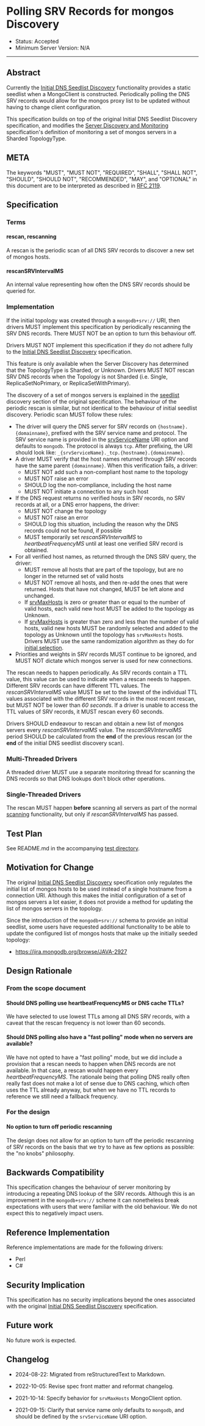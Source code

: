 # Polling SRV Records for mongos Discovery

- Status: Accepted
- Minimum Server Version: N/A

______________________________________________________________________

## Abstract

Currently the [Initial DNS Seedlist Discovery](../initial-dns-seedlist-discovery/initial-dns-seedlist-discovery.md)
functionality provides a static seedlist when a MongoClient is constructed. Periodically polling the DNS SRV records
would allow for the mongos proxy list to be updated without having to change client configuration.

This specification builds on top of the original Initial DNS Seedlist Discovery specification, and modifies the
[Server Discovery and Monitoring](../server-discovery-and-monitoring/server-discovery-and-monitoring.md) specification's
definition of monitoring a set of mongos servers in a Sharded TopologyType.

## META

The keywords "MUST", "MUST NOT", "REQUIRED", "SHALL", "SHALL NOT", "SHOULD", "SHOULD NOT", "RECOMMENDED", "MAY", and
"OPTIONAL" in this document are to be interpreted as described in [RFC 2119](https://www.ietf.org/rfc/rfc2119.txt).

## Specification

### Terms

#### rescan, rescanning

A rescan is the periodic scan of all DNS SRV records to discover a new set of mongos hosts.

#### rescanSRVIntervalMS

An internal value representing how often the DNS SRV records should be queried for.

### Implementation

If the initial topology was created through a `mongodb+srv://` URI, then drivers MUST implement this specification by
periodically rescanning the SRV DNS records. There MUST NOT be an option to turn this behaviour off.

Drivers MUST NOT implement this specification if they do not adhere fully to the
[Initial DNS Seedlist Discovery](../initial-dns-seedlist-discovery/initial-dns-seedlist-discovery.md) specification.

This feature is only available when the Server Discovery has determined that the TopologyType is Sharded, or Unknown.
Drivers MUST NOT rescan SRV DNS records when the Topology is not Sharded (i.e. Single, ReplicaSetNoPrimary, or
ReplicaSetWithPrimary).

The discovery of a set of mongos servers is explained in the
[seedlist](../initial-dns-seedlist-discovery/initial-dns-seedlist-discovery.md#seedlist-discovery) discovery section of
the original specification. The behaviour of the periodic rescan is similar, but not identical to the behaviour of
initial seedlist discovery. Periodic scan MUST follow these rules:

- The driver will query the DNS server for SRV records on `{hostname}.{domainname}`, prefixed with the SRV service name
  and protocol. The SRV service name is provided in the
  [srvServiceName](../initial-dns-seedlist-discovery/initial-dns-seedlist-discovery.md#srvservicename) URI option and
  defaults to `mongodb`. The protocol is always `tcp`. After prefixing, the URI should look like:
  `_{srvServiceName}._tcp.{hostname}.{domainname}`.
- A driver MUST verify that the host names returned through SRV records have the same parent `{domainname}`. When this
  verification fails, a driver:
  - MUST NOT add such a non-compliant host name to the topology
  - MUST NOT raise an error
  - SHOULD log the non-compliance, including the host name
  - MUST NOT initiate a connection to any such host
- If the DNS request returns no verified hosts in SRV records, no SRV records at all, or a DNS error happens, the
  driver:
  - MUST NOT change the topology
  - MUST NOT raise an error
  - SHOULD log this situation, including the reason why the DNS records could not be found, if possible
  - MUST temporarily set *rescanSRVIntervalMS* to *heartbeatFrequencyMS* until at least one verified SRV record is
    obtained.
- For all verified host names, as returned through the DNS SRV query, the driver:
  - MUST remove all hosts that are part of the topology, but are no longer in the returned set of valid hosts
  - MUST NOT remove all hosts, and then re-add the ones that were returned. Hosts that have not changed, MUST be left
    alone and unchanged.
  - If [srvMaxHosts](../initial-dns-seedlist-discovery/initial-dns-seedlist-discovery.md#srvmaxhosts) is zero or greater
    than or equal to the number of valid hosts, each valid new host MUST be added to the topology as Unknown.
  - If [srvMaxHosts](../initial-dns-seedlist-discovery/initial-dns-seedlist-discovery.md#srvmaxhosts) is greater than
    zero and less than the number of valid hosts, valid new hosts MUST be randomly selected and added to the topology as
    Unknown until the topology has `srvMaxHosts` hosts. Drivers MUST use the same randomization algorithm as they do for
    [initial selection](../initial-dns-seedlist-discovery/initial-dns-seedlist-discovery.md#querying-dns).
- Priorities and weights in SRV records MUST continue to be ignored, and MUST NOT dictate which mongos server is used
  for new connections.

The rescan needs to happen periodically. As SRV records contain a TTL value, this value can be used to indicate when a
rescan needs to happen. Different SRV records can have different TTL values. The *rescanSRVIntervalMS* value MUST be set
to the lowest of the individual TTL values associated with the different SRV records in the most recent rescan, but MUST
NOT be lower than *60 seconds*. If a driver is unable to access the TTL values of SRV records, it MUST rescan every 60
seconds.

Drivers SHOULD endeavour to rescan and obtain a new list of mongos servers every *rescanSRVIntervalMS* value. The
*rescanSRVIntervalMS* period SHOULD be calculated from the **end** of the previous rescan (or the **end** of the initial
DNS seedlist discovery scan).

### Multi-Threaded Drivers

A threaded driver MUST use a separate monitoring thread for scanning the DNS records so that DNS lookups don't block
other operations.

### Single-Threaded Drivers

The rescan MUST happen **before** scanning all servers as part of the normal
[scanning](../server-discovery-and-monitoring/server-monitoring.md#scanning) functionality, but only if
*rescanSRVIntervalMS* has passed.

## Test Plan

See README.md in the accompanying [test directory](tests/README.md).

## Motivation for Change

The original [Initial DNS Seedlist Discovery](../initial-dns-seedlist-discovery/initial-dns-seedlist-discovery.md)
specification only regulates the initial list of mongos hosts to be used instead of a single hostname from a connection
URI. Although this makes the initial configuration of a set of mongos servers a lot easier, it does not provide a method
for updating the list of mongos servers in the topology.

Since the introduction of the `mongodb+srv://` schema to provide an initial seedlist, some users have requested
additional functionality to be able to update the configured list of mongos hosts that make up the initially seeded
topology:

- <https://jira.mongodb.org/browse/JAVA-2927>

## Design Rationale

### From the scope document

#### Should DNS polling use heartbeatFrequencyMS or DNS cache TTLs?

We have selected to use lowest TTLs among all DNS SRV records, with a caveat that the rescan frequency is not lower than
60 seconds.

#### Should DNS polling also have a "fast polling" mode when no servers are available?

We have not opted to have a "fast polling" mode, but we did include a provision that a rescan needs to happen when DNS
records are not available. In that case, a rescan would happen every *heartbeatFrequencyMS*. The rationale being that
polling DNS really often really fast does not make a lot of sense due to DNS caching, which often uses the TTL already
anyway, but when we have no TTL records to reference we still need a fallback frequency.

### For the design

#### No option to turn off periodic rescanning

The design does not allow for an option to turn off the periodic rescanning of SRV records on the basis that we try to
have as few options as possible: the "no knobs" philosophy.

## Backwards Compatibility

This specification changes the behaviour of server monitoring by introducing a repeating DNS lookup of the SRV records.
Although this is an improvement in the `mongodb+srv://` scheme it can nonetheless break expectations with users that
were familiar with the old behaviour. We do not expect this to negatively impact users.

## Reference Implementation

Reference implementations are made for the following drivers:

- Perl
- C#

## Security Implication

This specification has no security implications beyond the ones associated with the original
[Initial DNS Seedlist Discovery](../initial-dns-seedlist-discovery/initial-dns-seedlist-discovery.md) specification.

## Future work

No future work is expected.

## Changelog

- 2024-08-22: Migrated from reStructuredText to Markdown.

- 2022-10-05: Revise spec front matter and reformat changelog.

- 2021-10-14: Specify behavior for `srvMaxHosts` MongoClient option.

- 2021-09-15: Clarify that service name only defaults to `mongodb`, and should be defined by the `srvServiceName` URI
  option.
